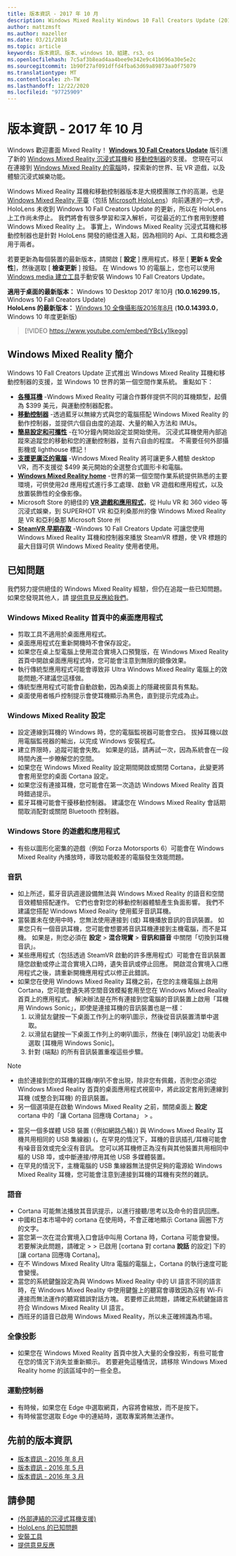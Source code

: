 ```yaml
---
title: 版本資訊 - 2017 年 10 月
description: Windows Mixed Reality Windows 10 Fall Creators Update (2017 年10月) 的版本資訊。
author: mattzmsft
ms.author: mazeller
ms.date: 03/21/2018
ms.topic: article
keywords: 版本資訊、版本、windows 10、組建、rs3、os
ms.openlocfilehash: 7c5af3b8ead4aa4bee9e342e9c41b696a30e5e2c
ms.sourcegitcommit: 1b90f27af091dffd4fba63d69a89873aa0f75079
ms.translationtype: MT
ms.contentlocale: zh-TW
ms.lasthandoff: 12/22/2020
ms.locfileid: "97725909"
---
```

# <a name="release-notes---october-2017"></a>版本資訊 - 2017 年 10 月

Windows 歡迎畫面 Mixed Reality！ **[Windows 10 Fall Creators Update](https://blogs.windows.com/windowsexperience/2017/10/17/whats-new-windows-10-fall-creators-update/)** 版引進了新的 [Windows Mixed Reality 沉浸式耳機](https://docs.microsoft.com/windows/mixed-reality/discover/immersive-headset-hardware-details)和 [移動控制器](https://docs.microsoft.com/windows/mixed-reality/design/motion-controllers)的支援。 您現在可以在連接到 [Windows Mixed Reality 的電腦](https://docs.microsoft.com/windows/mixed-reality/enthusiast-guide/windows-mixed-reality-minimum-pc-hardware-compatibility-guidelines)時，探索新的世界、玩 VR 遊戲，以及體驗沉浸式娛樂功能。

Windows Mixed Reality 耳機和移動控制器版本是大規模團隊工作的高潮，也是 [Windows Mixed Reality 平臺](https://docs.microsoft.com/windows/mixed-reality/discover/mixed-reality)（包括 [Microsoft HoloLens](https://docs.microsoft.com/windows/mixed-reality/hololens-hardware-details)）向前邁進的一大步。 HoloLens 未收到 Windows 10 Fall Creators Update 的更新，所以在 HoloLens 上工作尚未停止。 我們將會有很多學習和深入解析，可從最近的工作套用到整體 Windows Mixed Reality 上。 事實上，Windows Mixed Reality 沉浸式耳機和移動控制器也是針對 HoloLens 開發的絕佳進入點，因為相同的 Api、工具和概念適用于兩者。

若要更新為每個裝置的最新版本，請開啟 [ **設定** ] 應用程式，移至 [ **更新 & 安全性**]，然後選取 [ **檢查更新** ] 按鈕。 在 Windows 10 的電腦上，您也可以使用 [Windows media 建立工具](https://www.microsoft.com/software-download/windows10)手動安裝 Windows 10 Fall Creators Update。

 **適用于桌面的最新版本：** Windows 10 Desktop 2017 年10月 (**10.0.16299.15**，Windows 10 Fall Creators Update) <br>
 **HoloLens 的最新版本：** [Windows 10 全像攝影版2016年8月](release-notes-august-2016.md) (**10.0.14393.0**，Windows 10 年度更新版) 

>[!VIDEO https://www.youtube.com/embed/YBcLy1lkegg]

## <a name="introducing-windows-mixed-reality"></a>Windows Mixed Reality 簡介

Windows 10 Fall Creators Update 正式推出 Windows Mixed Reality 耳機和移動控制器的支援，並 Windows 10 世界的第一個空間作業系統。 重點如下：
* **[各種耳機](https://blogs.windows.com/windowsexperience/2017/10/03/how-to-pre-order-your-windows-mixed-reality-headset/)** -Windows Mixed Reality 可讓合作夥伴提供不同的耳機類型，起價為 $399 美元，與運動控制器配套。
* **[移動控制器](https://docs.microsoft.com/windows/mixed-reality/design/motion-controllers)** -透過藍牙以無線方式與您的電腦搭配 Windows Mixed Reality 的動作控制器，並提供六個自由度的追蹤、大量的輸入方法和 IMUs。
* **[簡易設定和可攜性](https://docs.microsoft.com/windows/mixed-reality/enthusiast-guide/recommended-adapters-for-windows-mixed-reality-capable-pcs)** -在10分鐘內開始設定並開始使用。 沉浸式耳機使用內部追蹤來追蹤您的移動和您的運動控制器，並有六自由的程度。 不需要任何外部攝影機或 lighthouse 標記！
* **[支援更廣泛的電腦](https://docs.microsoft.com/windows/mixed-reality/enthusiast-guide/windows-mixed-reality-minimum-pc-hardware-compatibility-guidelines)** -Windows Mixed Reality 將可讓更多人體驗 desktop VR，而不支援從 $499 美元開始的全選整合式圖形卡和電腦。
* **[Windows Mixed Reality home](https://docs.microsoft.com/windows/mixed-reality/discover/navigating-the-windows-mixed-reality-home)** -世界的第一個空間作業系統提供熟悉的主要環境，可供使用2d 應用程式進行多工處理、啟動 VR 遊戲和應用程式，以及放置裝飾性的全像影像。
* Microsoft Store 的絕佳的 **[VR 遊戲和應用程式](https://www.microsoft.com/store/collections/MR-All-ImmersiveContent/)**，從 Hulu VR 和 360 video 等沉浸式娛樂，到 SUPERHOT VR 和亞利桑那州的像 Windows Mixed Reality 是 VR 和亞利桑那 Microsoft Store 州
* **[SteamVR 早期存取](https://docs.microsoft.com/windows/mixed-reality/enthusiast-guide/using-steamvr-with-windows-mixed-reality)** -Windows 10 Fall Creators Update 可讓您使用 Windows Mixed Reality 耳機和控制器來播放 SteamVR 標題，使 VR 標題的最大目錄可供 Windows Mixed Reality 使用者使用。

## <a name="known-issues"></a>已知問題

我們努力提供絕佳的 Windows Mixed Reality 經驗，但仍在追蹤一些已知問題。 如果您發現其他人，請 [提供意見反應給我們](https://docs.microsoft.com/windows/mixed-reality/give-us-feedback)。

### <a name="desktop-app-in-the-windows-mixed-reality-home"></a>Windows Mixed Reality 首頁中的桌面應用程式
* 剪取工具不適用於桌面應用程式。
* 桌面應用程式在重新開機時不會保存設定。
* 如果您在桌上型電腦上使用混合實境入口預覽版，在 Windows Mixed Reality 首頁中開啟桌面應用程式時，您可能會注意到無限的鏡像效果。 
* 執行傳統型應用程式可能會導致非 Ultra Windows Mixed Reality 電腦上的效能問題;不建議您這樣做。  
* 傳統型應用程式可能會自動啟動，因為桌面上的隱藏視窗具有焦點。 
* 桌面使用者帳戶控制提示會使耳機顯示為黑色，直到提示完成為止。

### <a name="windows-mixed-reality-setup"></a>Windows Mixed Reality 設定
* 設定連線到耳機的 Windows 時，您的電腦監視器可能會空白。 拔掉耳機以啟用電腦監視器的輸出，以完成 Windows 安裝程式。
* 建立界限時，追蹤可能會失敗。 如果是的話，請再試一次，因為系統會在一段時間內進一步瞭解您的空間。
* 如果您在 Windows Mixed Reality 設定期間開啟或關閉 Cortana，此變更將會套用至您的桌面 Cortana 設定。
* 如果您沒有連接耳機，您可能會在第一次造訪 Windows Mixed Reality 首頁時錯過提示。
* 藍牙耳機可能會干擾移動控制器。 建議您在 Windows Mixed Reality 會話期間取消配對或關閉 Bluetooth 控制器。

### <a name="games-and-apps-from-windows-store"></a>Windows Store 的遊戲和應用程式
* 有些以圖形化密集的遊戲（例如 Forza Motorsports 6）可能會在 Windows Mixed Reality 內播放時，導致功能較差的電腦發生效能問題。

### <a name="audio"></a>音訊
* 如上所述，藍牙音訊週邊設備無法與 Windows Mixed Reality 的語音和空間音效體驗搭配運作。 它們也會對您的移動控制器體驗產生負面影響。 我們不建議您搭配 Windows Mixed Reality 使用藍牙音訊耳機。
* 當裝置未在使用中時，您無法使用連接到 (或) 耳機播放音訊的音訊裝置。 如果您只有一個音訊耳機，您可能會想要將音訊耳機連接到主機電腦，而不是耳機。 如果是，則您必須在 **設定**  >  **混合現實**  >  **音訊和語音** 中關閉「切換到耳機音訊」。
* 某些應用程式（包括透過 SteamVR 啟動的許多應用程式）可能會在音訊裝置隨您啟動或停止混合實境入口時，遺失音訊或停止回應。 開啟混合實境入口應用程式之後，請重新開機應用程式以修正此錯誤。
* 如果您在使用 Windows Mixed Reality 耳機之前，在您的主機電腦上啟用 Cortana，您可能會遺失將空間音效模擬套用至您在 Windows Mixed Reality 首頁上的應用程式。 解決辦法是在所有連接到您電腦的音訊裝置上啟用「耳機用 Windows Sonic」，即使是連接耳機的音訊裝置也是一樣：
   1. 以滑鼠左鍵按一下桌面工作列上的喇叭圖示，然後從音訊裝置清單中選取。
   2. 以滑鼠右鍵按一下桌面工作列上的喇叭圖示，然後在 [喇叭設定] 功能表中選取 [耳機用 Windows Sonic]。
   3. 針對 (端點) 的所有音訊裝置重複這些步驟。
>[!NOTE]
> - 由於連接到您的耳機的耳機/喇叭不會出現，除非您有佩戴，否則您必須從 Windows Mixed Reality 首頁的桌面應用程式視窗中，將此設定套用到連線到耳機 (或整合到耳機) 的音訊裝置。
> - 另一個選項是在啟動 Windows Mixed Reality 之前，關閉桌面上 **設定** cortana 中的「讓 Cortana 回應嗨 Cortana」  >   。

* 當另一個多媒體 USB 裝置 (（例如網路凸輪）) 與 Windows Mixed Reality 耳機共用相同的 USB 集線器)  (，在罕見的情況下，耳機的音訊插孔/耳機可能會有噪音音效或完全沒有音訊。 您可以將耳機修正為沒有與其他裝置共用相同中樞的 USB 埠，或中斷連接/停用其他 USB 多媒體裝置。
* 在罕見的情況下，主機電腦的 USB 集線器無法提供足夠的電源給 Windows Mixed Reality 耳機，您可能會注意到連接到耳機的耳機有突然的雜訊。

### <a name="speech"></a>語音
* Cortana 可能無法播放其音訊提示，以進行接聽/思考以及命令的音訊回應。
* 中國和日本市場中的 cortana 在使用時，不會正確地顯示 Cortana 圓圈下方的文字。
* 當您第一次在混合實境入口會話中叫用 Cortana 時，Cortana 可能會變慢。 若要解決此問題，請確定  >    >  已啟用 [cortana 對 cortana **說話** 的設定] 下的 [讓 cortana 回應嗨 Cortana]。
* 在不 Windows Mixed Reality Ultra 電腦的電腦上，Cortana 的執行速度可能會變慢。
* 當您的系統鍵盤設定為與 Windows Mixed Reality 中的 UI 語言不同的語言時，在 Windows Mixed Reality 中使用鍵盤上的聽寫會導致因為沒有 Wi-Fi 連接而無法運作的聽寫錯誤對話方塊。 若要修正此問題，請確定系統鍵盤語言符合 Windows Mixed Reality UI 語言。
* 西班牙的語音已啟用 Windows Mixed Reality，所以未正確辨識為市場。

### <a name="holograms"></a>全像投影
* 如果您在 Windows Mixed Reality 首頁中放入大量的全像投影，有些可能會在您的情況下消失並重新顯示。 若要避免這種情況，請移除 Windows Mixed Reality home 的該區域中的一些全息。

### <a name="motion-controllers"></a>運動控制器
* 有時候，如果您在 Edge 中選取網頁，內容將會縮放，而不是按下。
* 有時候當您選取 Edge 中的連結時，選取專案將無法運作。

## <a name="prior-release-notes"></a>先前的版本資訊
* [版本資訊 - 2016 年 8 月](release-notes-august-2016.md)
* [版本資訊 - 2016 年 5 月](release-notes-may-2016.md)
* [版本資訊 - 2016 年 3 月](release-notes-march-2016.md)

## <a name="see-also"></a>請參閱
* [ (外部連結的沉浸式耳機支援) ](https://docs.microsoft.com/windows/mixed-reality/enthusiast-guide/troubleshooting-windows-mixed-reality)
* [HoloLens 的已知問題](https://docs.microsoft.com/windows/mixed-reality/hololens-known-issues)
* [安裝工具](https://docs.microsoft.com/windows/mixed-reality/develop/install-the-tools)
* [提供意見反應](https://docs.microsoft.com/windows/mixed-reality/give-us-feedback)
